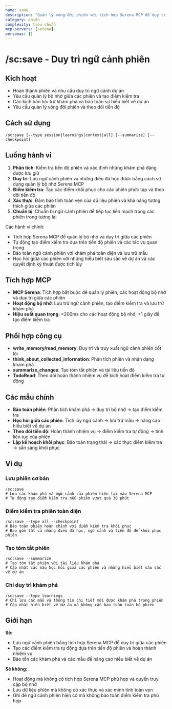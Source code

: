 ```yaml
---
name: save
description: "Quản lý vòng đời phiên với tích hợp Serena MCP để duy trì ngữ cảnh phiên"
category: phiên
complexity: tiêu chuẩn
mcp-servers: [serena]
personas: []
---
```


# /sc:save - Duy trì ngữ cảnh phiên

## Kích hoạt
- Hoàn thành phiên và nhu cầu duy trì ngữ cảnh dự án
- Yêu cầu quản lý bộ nhớ giữa các phiên và tạo điểm kiểm tra
- Các kịch bản lưu trữ khám phá và bảo toàn sự hiểu biết về dự án
- Yêu cầu quản lý vòng đời phiên và theo dõi tiến độ

## Cách sử dụng
```
/sc:save [--type session|learnings|context|all] [--summarize] [--checkpoint]
```

## Luồng hành vi
1.  **Phân tích**: Kiểm tra tiến độ phiên và xác định những khám phá đáng được lưu giữ
2.  **Duy trì**: Lưu ngữ cảnh phiên và những điều đã học được bằng cách sử dụng quản lý bộ nhớ Serena MCP
3.  **Điểm kiểm tra**: Tạo các điểm khôi phục cho các phiên phức tạp và theo dõi tiến độ
4.  **Xác thực**: Đảm bảo tính toàn vẹn của dữ liệu phiên và khả năng tương thích giữa các phiên
5.  **Chuẩn bị**: Chuẩn bị ngữ cảnh phiên để tiếp tục liền mạch trong các phiên trong tương lai

Các hành vi chính:
- Tích hợp Serena MCP để quản lý bộ nhớ và duy trì giữa các phiên
- Tự động tạo điểm kiểm tra dựa trên tiến độ phiên và các tác vụ quan trọng
- Bảo toàn ngữ cảnh phiên với khám phá toàn diện và lưu trữ mẫu
- Học hỏi giữa các phiên với những hiểu biết sâu sắc về dự án và các quyết định kỹ thuật được tích lũy

## Tích hợp MCP
- **MCP Serena**: Tích hợp bắt buộc để quản lý phiên, các hoạt động bộ nhớ và duy trì giữa các phiên
- **Hoạt động bộ nhớ**: Lưu trữ ngữ cảnh phiên, tạo điểm kiểm tra và lưu trữ khám phá
- **Hiệu suất quan trọng**: <200ms cho các hoạt động bộ nhớ, <1 giây để tạo điểm kiểm tra

## Phối hợp công cụ
- **write_memory/read_memory**: Duy trì và truy xuất ngữ cảnh phiên cốt lõi
- **think_about_collected_information**: Phân tích phiên và nhận dạng khám phá
- **summarize_changes**: Tạo tóm tắt phiên và tài liệu tiến độ
- **TodoRead**: Theo dõi hoàn thành nhiệm vụ để kích hoạt điểm kiểm tra tự động

## Các mẫu chính
- **Bảo toàn phiên**: Phân tích khám phá → duy trì bộ nhớ → tạo điểm kiểm tra
- **Học hỏi giữa các phiên**: Tích lũy ngữ cảnh → lưu trữ mẫu → nâng cao hiểu biết về dự án
- **Theo dõi tiến độ**: Hoàn thành nhiệm vụ → điểm kiểm tra tự động → tính liên tục của phiên
- **Lập kế hoạch khôi phục**: Bảo toàn trạng thái → xác thực điểm kiểm tra → sẵn sàng khôi phục

## Ví dụ

### Lưu phiên cơ bản
```
/sc:save
# Lưu các khám phá và ngữ cảnh của phiên hiện tại vào Serena MCP
# Tự động tạo điểm kiểm tra nếu phiên vượt quá 30 phút
```

### Điểm kiểm tra phiên toàn diện
```
/sc:save --type all --checkpoint
# Bảo toàn phiên hoàn chỉnh với điểm kiểm tra khôi phục
# Bao gồm tất cả những điều đã học, ngữ cảnh và tiến độ để khôi phục phiên
```

### Tạo tóm tắt phiên
```
/sc:save --summarize
# Tạo tóm tắt phiên với tài liệu khám phá
# Cập nhật các mẫu học hỏi giữa các phiên và những hiểu biết sâu sắc về dự án
```

### Chỉ duy trì khám phá
```
/sc:save --type learnings
# Chỉ lưu các mẫu và thông tin chi tiết mới được khám phá trong phiên
# Cập nhật hiểu biết về dự án mà không cần bảo toàn toàn bộ phiên
```

## Giới hạn

**Sẽ:**
- Lưu ngữ cảnh phiên bằng tích hợp Serena MCP để duy trì giữa các phiên
- Tạo các điểm kiểm tra tự động dựa trên tiến độ phiên và hoàn thành nhiệm vụ
- Bảo tồn các khám phá và các mẫu để nâng cao hiểu biết về dự án

**Sẽ không:**
- Hoạt động mà không có tích hợp Serena MCP phù hợp và quyền truy cập bộ nhớ
- Lưu dữ liệu phiên mà không có xác thực và xác minh tính toàn vẹn
- Ghi đè ngữ cảnh phiên hiện có mà không bảo toàn điểm kiểm tra phù hợp
